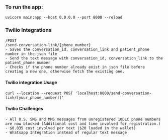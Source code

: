 ### To run the app: 
```
uvicorn main:app --host 0.0.0.0 --port 8000 --reload
```

### Twilio Integrations
```
/POST 
/send-conversation-link/{phone_number}
- Saves the conversation_id, conversation_link and patient_phone number in the json file
- Send the text message with conversation_id, conversation_link to the patient_phone number 
- Checks if the phone number already exist in json file before creating a new one, otherwise fetch the existing one. 
```

#### Twilio integration Usage
```
curl --location --request POST 'localhost:8000/send-conversation-link/[your_phone_number]]'
```
 
#### Twilio Challenges
```
- All U.S. SMS and MMS messages from unregistered 10DLC phone numbers are now blocked (Additional cost and time involved for registration.)
- $0.035 cost involved per text ($20 loaded in the wallet)
- Whatsapp Integration instead of regular text message
```